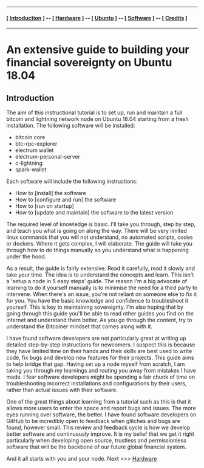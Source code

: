 ----

#### [ [Introduction](README.md) ] -- [ [Hardware](HARDWARE.md) ] -- [ [Ubuntu](UBUNTU.md) ] -- [ [Software](SOFTWARE.md) ] -- [ [Credits](CREDITS.md) ]

-----
# An extensive guide to building your financial sovereignty on Ubuntu 18.04

## Introduction

The aim of this instructional tutorial is to set up, run and maintain a full bitcoin and lightning network node on Ubuntu 18.04 starting from a fresh installation. The following software will be installed:
-	bitcoin core
-	btc-rpc-explorer
-	electrum wallet
-	electrum-personal-server
-	c-lightning
-	spark-wallet

Each software will include the following instructions:
-	How to [install] the software
-	How to [configure and run] the software
-	How to [run on startup]
-	How to [update and maintain] the software to the latest version

The required level of knowledge is basic. I'll take you through, step by step, and teach you what is going on along the way. There will be very limited linux commands that you will not understand, no automated scripts, codes or dockers. Where it gets complex, I will elaborate. The guide will take you through how to do things manually so you understand what is happening under the hood.

As a result, the guide is fairly extensive. Read it carefully, read it slowly and take your time. The idea is to understand the concepts and learn. This isn't a 'setup a node in 5 easy steps' guide. The reason I'm a big advocate of learning to do it yourself manually is to minimise the need for a third party to intervene. When there's an issue, you're not reliant on someone else to fix it for you. You have the basic knowledge and confidence to troubleshoot it yourself. This is key to maintaining sovereignty. I'm also hoping that by going through this guide you'll be able to read other guides you find on the internet and understand them better. As you go through the content, try to understand the Bitcoiner mindset that comes along with it.

I have found software developers are not particularly great at writing up detailed step-by-step instructions for newcomers. I suspect this is because they have limited time on their hands and their skills are best used to write code, fix bugs and develop new features for their projects. This guide aims to help bridge that gap. Having set up a node myself from scratch, I am taking you through my learnings and routing you away from mistakes I have made. I fear software developers might be spending a fair chunk of time on troubleshooting incorrect installations and configurations by their users, rather than actual issues with their software.

One of the great things about learning from a tutorial such as this is that it allows more users to enter the space and report bugs and issues. The more eyes running over software, the better. I have found software developers on GitHub to be incredibly open to feedback when glitches and bugs are found, however small. This review and feedback cycle is how we develop better software and continuously improve. It is my belief that we get it right particularly when developing open source, trustless and permissionless software that will be the backbone of our future global financial system.

And it all starts with you and your node. Next >>> [Hardware](HARDWARE.md)
